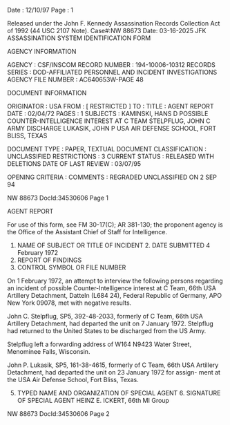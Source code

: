 Date : 12/10/97
Page : 1

Released under the John F. Kennedy
Assassination Records Collection Act of
1992 (44 USC 2107 Note). Case#:NW
88673 Date: 03-16-2025
JFK ASSASSINATION SYSTEM
IDENTIFICATION FORM

AGENCY INFORMATION

AGENCY : CSF/INSCOM
RECORD NUMBER : 194-10006-10312
RECORDS SERIES : DOD-AFFILIATED PERSONNEL AND INCIDENT INVESTIGATIONS
AGENCY FILE NUMBER : AC640653W-PAGE 48

DOCUMENT INFORMATION

ORIGINATOR : USA
FROM : [ RESTRICTED ]
TO :
TITLE : AGENT REPORT
DATE : 02/04/72
PAGES : 1
SUBJECTS : KAMINSKI, HANS D
POSSIBLE COUNTER-INTELLIGENCE INTEREST AT C TEAM
STELPFLUG, JOHN C
ARMY DISCHARGE
LUKASIK, JOHN P
USA AIR DEFENSE SCHOOL, FORT BLISS, TEXAS

DOCUMENT TYPE : PAPER, TEXTUAL DOCUMENT
CLASSIFICATION : UNCLASSIFIED
RESTRICTIONS : 3
CURRENT STATUS : RELEASED WITH DELETIONS
DATE OF LAST REVIEW : 03/07/95

OPENING CRITERIA :
COMMENTS : REGRADED UNCLASSIFIED ON 2 SEP 94

NW 88673 DocId:34530606 Page 1

AGENT REPORT

For use of this form, see FM 30-17(C); AR 381-130; the proponent agency is the Office of the Assistant Chief of Staff for Intelligence.
1. NAME OF SUBJECT OR TITLE OF INCIDENT 2. DATE SUBMITTED
4 February 1972
4. REPORT OF FINDINGS
3. CONTROL SYMBOL OR FILE NUMBER

On 1 February 1972, an attempt to interview the following persons
regarding an incident of possible Counter-Intelligence interest at C Team,
66th USA Artillery Detachment, Datteln (L684 24), Federal Republic of Germany,
APO New York 09078, met with negative results.

John C. Stelpflug, SP5, 392-48-2033, formerly of C Team, 66th USA
Artillery Detachment, had departed the unit on 7 January 1972. Stelpflug
had returned to the United States to be discharged from the US Army.

Stelpflug left a forwarding address of W164 N9423 Water Street, Menominee
Falls, Wisconsin.

John P. Lukasik, SP5, 161-38-4615, formerly of C Team, 66th USA
Artillery Detachment, had departed the unit on 23 January 1972 for assign-
ment at the USA Air Defense School, Fort Bliss, Texas.

5. TYPED NAME AND ORGANIZATION OF SPECIAL AGENT 6. SIGNATURE OF SPECIAL AGENT
HEINZ E. ICKERT, 66th MI Group

NW 88673 DocId:34530606 Page 2
